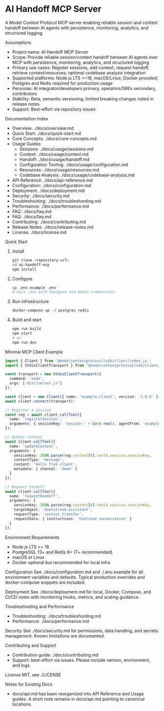# AI Handoff MCP Server

A Model Context Protocol MCP server enabling reliable session and context handoff between AI agents with persistence, monitoring, analytics, and structured logging.

Assumptions
- Project name: AI Handoff MCP Server
- Scope: Provide reliable session/context handoff between AI agents over MCP with persistence, monitoring, analytics, and structured logging
- Primary use cases: Register sessions, add context, request handoff, retrieve context/resources; optional codebase analysis integration
- Supported platforms: Node.js LTS >=18, macOS/Linux; Docker provided; Postgres and Redis required for production usage
- Personas: AI integrator/developers primary, operators/SREs secondary, contributors
- Stability: Beta; semantic versioning; limited breaking changes noted in release notes
- Support: Best-effort via repository issues

Documentation Index
- Overview: ./docs/overview.md
- Quick Start: ./docs/quick-start.md
- Core Concepts: ./docs/core-concepts.md
- Usage Guides
  - Sessions: ./docs/usage/sessions.md
  - Context: ./docs/usage/context.md
  - Handoff: ./docs/usage/handoff.md
  - Configuration Tooling: ./docs/usage/configuration.md
  - Resources: ./docs/usage/resources.md
  - Codebase Analysis: ./docs/usage/codebase-analysis.md
- API Reference: ./docs/api-reference.md
- Configuration: ./docs/configuration.md
- Deployment: ./docs/deployment.md
- Security: ./docs/security.md
- Troubleshooting: ./docs/troubleshooting.md
- Performance: ./docs/performance.md
- FAQ: ./docs/faq.md
- FAQ: ./docs/faq.md
- Contributing: ./docs/contributing.md
- Release Notes: ./docs/release-notes.md
- License: ./docs/license.md

Quick Start
1. Install
   ```bash
   git clone <repository-url>
   cd ai-handoff-mcp
   npm install
   ```
2. Configure
   ```bash
   cp .env.example .env
   # Edit .env with Postgres and Redis credentials
   ```
3. Run infrastructure
   ```bash
   docker-compose up -d postgres redis
   ```
4. Build and start
   ```bash
   npm run build
   npm start
   # or
   npm run dev
   ```

Minimal MCP Client Example
```ts
import { Client } from '@modelcontextprotocol/sdk/client/index.js';
import { StdioClientTransport } from '@modelcontextprotocol/sdk/client/stdio.js';

const transport = new StdioClientTransport({
  command: 'node',
  args: ['dist/server.js']
});

const client = new Client({ name: 'example-client', version: '1.0.0' }, { capabilities: {} });
await client.connect(transport);

// Register a session
const reg = await client.callTool({
  name: 'registerSession',
  arguments: { sessionKey: 'session-' + Date.now(), agentFrom: 'example-client', metadata: { purpose: 'demo' } }
});

// Update context
await client.callTool({
  name: 'updateContext',
  arguments: {
    sessionKey: JSON.parse(reg.content[0].text).session.sessionKey,
    contextType: 'message',
    content: 'Hello from client',
    metadata: { channel: 'demo' }
  }
});

// Request handoff
await client.callTool({
  name: 'requestHandoff',
  arguments: {
    sessionKey: JSON.parse(reg.content[0].text).session.sessionKey,
    targetAgent: 'downstream-assistant',
    requestType: 'context_transfer',
    requestData: { instructions: 'Continue conversation' }
  }
});
```

Environment Requirements
- Node.js LTS >= 18
- PostgreSQL 13+ and Redis 6+ (7+ recommended)
- macOS or Linux
- Docker optional but recommended for local infra

Configuration
See ./docs/configuration.md and ./.env.example for all environment variables and defaults. Typical production overrides and docker-compose snippets are included.

Deployment
See ./docs/deployment.md for local, Docker, Compose, and CI/CD notes with monitoring hooks, metrics, and scaling guidance.

Troubleshooting and Performance
- Troubleshooting: ./docs/troubleshooting.md
- Performance: ./docs/performance.md

Security
See ./docs/security.md for permissions, data handling, and secrets management. Known limitations are documented.

Contributing and Support
- Contribution guide: ./docs/contributing.md
- Support: best-effort via issues. Please include version, environment, and logs.

License
MIT, see ./LICENSE

Notes for Existing Docs
- docs/api.md has been reorganized into API Reference and Usage guides. A short note remains in docs/api.md pointing to canonical locations.